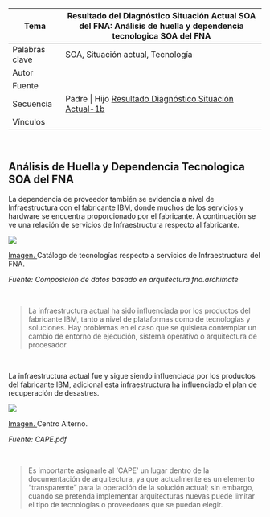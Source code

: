 |Tema|Resultado del Diagnóstico Situación Actual SOA del FNA: **Análisis de huella y dependencia tecnologica SOA del FNA**
|----|-------------------------------------------------|
|Palabras clave|SOA, Situación actual, Tecnología|
|Autor||
|Fuente||
|Secuencia|Padre \| Hijo [Resultado Diagnóstico Situación Actual-1b](ResultadoDiagnósticoSituaciónActual-1b.MD) |
|Vínculos||

<br>

## Análisis de Huella y Dependencia Tecnologica SOA del FNA

La dependencia de proveedor también se evidencia a nivel de Infraestructura con el fabricante IBM, donde muchos de los servicios y hardware se encuentra proporcionado por el fabricante. A continuación se ve una relación de servicios de Infraestructura respecto al fabricante. 

![](conclusiones-5.png)

[Imagen. ]() Catálogo de tecnologías respecto a servicios de Infraestructura​ del FNA.

_Fuente: Composición de datos basado en arquitectura fna.archimate_

<br>

>La infraestructura actual ha sido influenciada por los productos del fabricante IBM, tanto a nivel de  plataformas como de tecnologías y soluciones. Hay problemas en el caso que se quisiera contemplar un cambio de entorno de ejecución, sistema operativo o arquitectura de procesador.

<br>

La infraestructura actual fue y sigue siendo influenciada por los productos del fabricante IBM, adicional esta infraestructura ha influenciado el plan de recuperación de desastres.

![](conclusiones-6.png)

[Imagen. ]() Centro Alterno.

_Fuente: CAPE.pdf_

<br>

>Es importante asignarle al ‘CAPE’ un lugar dentro de la documentación de arquitectura, ya que actualmente es un elemento “transparente” para la operación de la solución actual; sin embargo, cuando se pretenda implementar arquitecturas nuevas puede limitar el tipo de tecnologías o proveedores que se puedan elegir.

